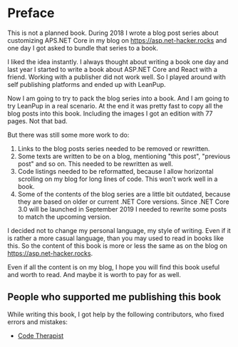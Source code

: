 # Preface

This is not a planned book. During 2018 I wrote a blog post series about customizing APS.NET Core in my blog on https://asp.net-hacker.rocks and one day I got asked to bundle that series to a book. 

I liked the idea instantly. I always thought about writing a book one day and last year I started to write a book about ASP.NET Core and React with a friend. Working with a publisher did not work well. So I played around with self publishing platforms and ended up with LeanPup.

Now I am going to try to pack the blog series into a book. And I am going to try LeanPup in a real scenario. At the end it was pretty fast to copy all the blog posts into this book. Including the images I got an edition with 77 pages. Not that bad.

But there was still some more work to do:

1. Links to the blog posts series needed to be removed or rewritten.
2. Some texts are written to be on a blog, mentioning "this post", "previous post" and so on. This needed to be rewritten as well.
3. Code listings needed to be reformatted, because I allow horizontal scrolling on my blog for long lines of code. This won't work well in a book.
4. Some of the contents of the blog series are a little bit outdated, because they are based on older or current .NET Core versions. Since .NET Core 3.0 will be launched in September 2019 I needed to rewrite some posts to match the upcoming version.

I decided not to change my personal language, my style of writing. Even if it is rather a more casual language, than you may used to read in books like this. So the content of this book is more or less the same as on the blog on https://asp.net-hacker.rocks.

Even if all the content is on my blog, I hope you will find this book useful and worth to read. And maybe it is worth to pay for as well.

## People who supported me publishing this book

While writing this book, I got help by the following contributors, who fixed errors and mistakes:

* [Code Therapist](https://github.com/codetherapist)
